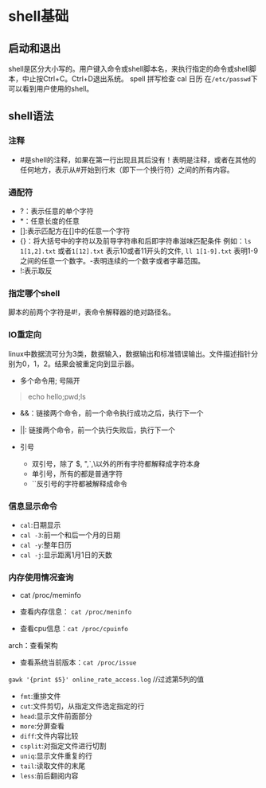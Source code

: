 # shell基础
## 启动和退出
shell是区分大小写的。用户键入命令或shell脚本名，来执行指定的命令或shell脚本，中止按Ctrl+C。Ctrl+D退出系统。
spell 拼写检查   cal 日历
在`/etc/passwd`下可以看到用户使用的shell。

## shell语法
### 注释
- #是shell的注释，如果在第一行出现且其后没有！表明是注释，或者在其他的任何地方，表示从#开始到行末（即下一个换行符）之间的所有内容。

### 通配符
- ?：表示任意的单个字符
- *：任意长度的任意
- []:表示匹配方在[]中的任意一个字符
- {}：将大括号中的字符以及前导字符串和后即字符串滋味匹配条件
例如：`ls 1[1,2].txt` 或者`1[12].txt` 表示10或者11开头的文件, `ll 1[1-9].txt` 表明1-9之间的任意一个数字。-表明连续的一个数字或者字幕范围。
- !:表示取反

### 指定哪个shell
脚本的前两个字符是#!，表命令解释器的绝对路径名。

### IO重定向
linux中数据流可分为3类，数据输入，数据输出和标准错误输出。文件描述指针分别为0，1，2。结果会被重定向到显示器。

- 多个命令用; 号隔开
> echo hello;pwd;ls

- &&：链接两个命令，前一个命令执行成功之后，执行下一个
- ||: 链接两个命令，前一个执行失败后，执行下一个

- 引号
  + 双引号，除了 $, ",\`,\以外的所有字符都解释成字符本身
  + 单引号，所有的都是普通字符
  + \`\`反引号的字符都被解释成命令

### 信息显示命令
- `cal`:日期显示
- `cal -3`:前一个和后一个月的日期
- `cal -y`:整年日历
- `cal -j`:显示距离1月1日的天数

### 内存使用情况查询
- cat /proc/meminfo

- 查看内存信息： `cat /proc/meninfo`
- 查看cpu信息：`cat /proc/cpuinfo`

arch：查看架构

- 查看系统当前版本：`cat /proc/issue`

`gawk '{print $5}' online_rate_access.log`  //过滤第5列的值

- `fmt`:重排文件
- `cut`:文件剪切，从指定文件选定指定的行
- `head`:显示文件前面部分
- `more`:分屏查看
- `diff`:文件内容比较
- `csplit`:对指定文件进行切割
- `uniq`:显示文件重复的行
- `tail`:读取文件的末尾
- `less`:前后翻阅内容

